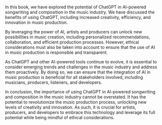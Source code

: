 
In this book, we have explored the potential of ChatGPT in AI-powered songwriting and composition in the music industry. We have discussed the benefits of using ChatGPT, including increased creativity, efficiency, and innovation in music production.

By leveraging the power of AI, artists and producers can unlock new possibilities in music creation, including personalized recommendations, collaboration, and efficient production processes. However, ethical considerations must also be taken into account to ensure that the use of AI in music production is responsible and transparent.

As ChatGPT and other AI-powered tools continue to evolve, it is essential to consider emerging trends and challenges in the music industry and address them proactively. By doing so, we can ensure that the integration of AI in music production is beneficial for all stakeholders involved, including musicians, producers, listeners, and developers.

In conclusion, the importance of using ChatGPT in AI-powered songwriting and composition in the music industry cannot be overstated. It has the potential to revolutionize the music production process, unlocking new levels of creativity and innovation. As such, it is crucial for artists, producers, and developers to embrace this technology and leverage its full potential while being mindful of ethical considerations.

